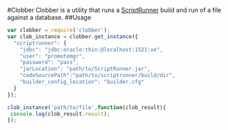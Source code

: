 #Clobber
Clobber is a utility that runs a [ScriptRunner](https://github.com/Fivium/ScriptRunner) build and run of a file against a database.
##Usage
```javascript
var clobber = require('clobber');
var clob_instance = clobber.get_instance({
  "scriptrunner": {
    "jdbc": "jdbc:oracle:thin:@localhost:1521:xe",
    "user": "promotemgr",
    "password": "pass",
    "jarLocation": "path/to/ScriptRunner.jar",
    "codeSourcePath":"path/to/scriptrunner/build/dir",
    "builder_config_location": "builder.cfg"
  }
});

clob_instance('path/to/file',function(clob_result){
 console.log(clob_result.result);
});
```
